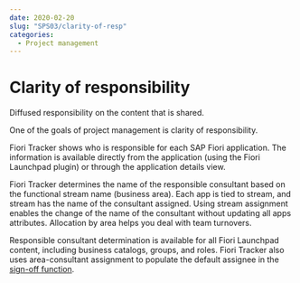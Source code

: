 ```yaml
---
date: 2020-02-20
slug: "SPS03/clarity-of-resp"
categories:
  - Project management
---
```

# Clarity of responsibility 

Diffused responsibility on the content that is shared.

<!-- more -->

One of the goals of project management is clarity of responsibility.

Fiori Tracker shows who is responsible for each SAP Fiori application. The information is available directly from the application (using the Fiori Launchpad plugin) or through the application details view.

Fiori Tracker determines the name of the responsible consultant based on the functional stream name (business area). Each app is tied to stream, and stream has the name of the consultant assigned. Using stream assignment enables the change of the name of the consultant without updating all apps attributes. Allocation by area helps you deal with team turnovers.

Responsible consultant determination is available for all Fiori Launchpad content, including business catalogs, groups, and roles. Fiori Tracker also uses area-consultant assignment to populate the default assignee in the [sign-off function](../../so/FPS01/main.md).